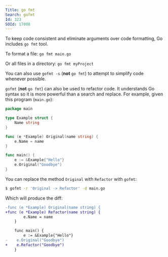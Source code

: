 ```yaml
---
Title: go fmt
Search: gofmt
Id: 323
SOId: 17008
---
```

To keep code consistent and eliminate arguments over code formatting, Go includes `go fmt` tool.

To format a file: `go fmt main.go`

Or all files in a directory: `go fmt myProject`

You can also use `gofmt -s` (**not** `go fmt`) to attempt to simplify code whenever possible.

`gofmt` (**not** `go fmt`) can also be used to refactor code. It understands Go syntax so it is more powerful than a search and replace. For example, given this program (`main.go`):

```go
package main

type Example struct {
    Name string
}

func (e *Example) Original(name string) {
    e.Name = name
}

func main() {
    e := &Example{"Hello"}
    e.Original("Goodbye")
}
```

You can replace the method `Original` with `Refactor` with `gofmt`:

```sh
$ gofmt -r 'Original -> Refactor' -d main.go
```

Which will produce the diff:

```diff
-func (e *Example) Original(name string) {
+func (e *Example) Refactor(name string) {
        e.Name = name
    }

    func main() {
        e := &Example{"Hello"}
-    e.Original("Goodbye")
+    e.Refactor("Goodbye")
    }
```
